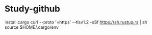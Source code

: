# Study-github
install cargo
curl --proto '=https' --tlsv1.2 -sSf https://sh.rustup.rs | sh
source $HOME/.cargo/env
